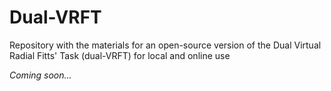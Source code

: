 # Dual-VRFT
Repository with the materials for an open-source version of the Dual Virtual Radial Fitts' Task (dual-VRFT) for local and online use

*Coming soon...*
